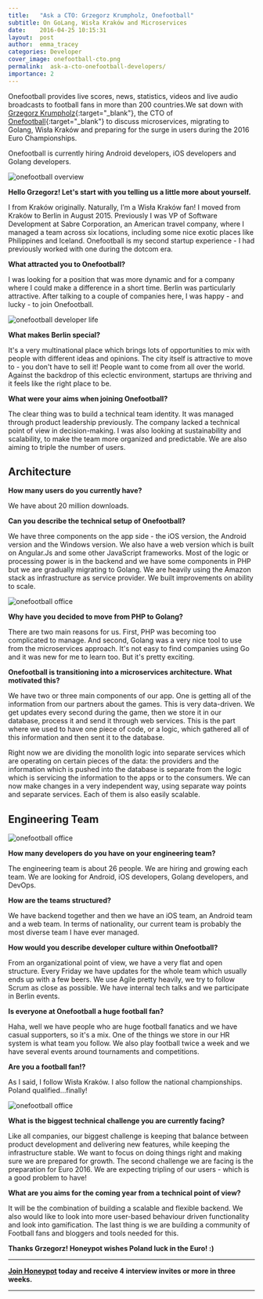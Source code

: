 ```yaml
---
title:   "Ask a CTO: Grzegorz Krumpholz, Onefootball"
subtitle: On GoLang, Wisła Kraków and Microservices
date:    2016-04-25 10:15:31
layout:  post
author:  emma_tracey
categories: Developer
cover_image: onefootball-cto.png
permalink:  ask-a-cto-onefootball-developers/
importance: 2
---
```


Onefootball provides live scores, news, statistics, videos and live audio broadcasts to football fans in more than 200 countries.We sat down with [Grzegorz Krumpholz][1]{:target="_blank"}, the CTO of [Onefootball][2]{:target="_blank"} to discuss microservices, migrating to Golang, Wisła Kraków and preparing for the surge in users during the 2016 Euro Championships.

<!--more-->

Onefootball is currently hiring Android developers, iOS developers and Golang developers.

![onefootball overview](/assets/images/box.png)

**Hello Grzegorz! Let's start with you telling us a little more about yourself.**

I from Kraków originally. Naturally, I’m a Wisła Kraków fan! I moved from Kraków to Berlin in August 2015. Previously I was VP of Software Development at Sabre Corporation, an American travel company, where I managed a team across six locations, including some nice exotic places like Philippines and Iceland. Onefootball is my second startup experience - I had previously worked with one during the dotcom era.

**What attracted you to Onefootball?**

I was looking for a position that was more dynamic and for a company where I could make a difference in a short time. Berlin was particularly attractive. After talking to a couple of companies here, I was happy - and lucky - to join Onefootball.

![onefootball developer life](/assets/images/onefootball-office.jpg)

**What makes Berlin special?**

It's a very multinational place which brings lots of opportunities to mix with people with different ideas and opinions. The city itself is attractive to move to - you don't have to sell it! People want to come from all over the world. Against the backdrop of this eclectic environment, startups are thriving and it feels like the right place to be.

**What were your aims when joining Onefootball?**

The clear thing was to build a technical team identity. It was managed through product leadership previously. The company lacked a technical point of view in decision-making. I was also looking at sustainability and scalability, to make the team more organized and predictable. We are also aiming to triple the number of users.

## Architecture

**How many users do you currently have?**

We have about 20 million downloads.

**Can you describe the technical setup of Onefootball?**

We have three components on the app side - the iOS version, the Android version and the Windows version. We also have a web version which is built on Angular.Js and some other JavaScript frameworks. Most of the logic or processing power is in the backend and we have some components in PHP but we are gradually migrating to Golang. We are heavily using the Amazon stack as infrastructure as service provider. We built improvements on ability to scale.

![onefootball office](/assets/images/onefootballoffice2.jpg)


**Why have you decided to move from PHP to Golang?**

There are two main reasons for us. First, PHP was becoming too complicated to manage. And second, Golang was a very nice tool to use from the microservices approach. It's not easy to find companies using Go and it was new for me to learn too. But it's pretty exciting.

**Onefootball is transitioning into a microservices architecture. What motivated this?**

We have two or three main components of our app. One is getting all of the information from our partners about the games. This is very data-driven. We get updates every second during the game, then we store it in our database, process it and send it through web services. This is the part where we used to have one piece of code, or a logic, which gathered all of this information and then sent it to the database.

Right now we are dividing the monolith logic into separate services which are operating on certain pieces of the data: the providers and the information which is pushed into the database is separate from the logic which is servicing the information to the apps or to the consumers. We can now make changes in a very independent way, using separate way points and separate services. Each of them is also easily scalable.

## Engineering Team

![onefootball office](/assets/images/onefootballoffice1.jpg)


**How many developers do you have on your engineering team?**

The engineering team is about 26 people. We are hiring and growing each team. We are looking for Android, iOS developers, Golang developers, and DevOps.

**How are the teams structured?**

We have backend together and then we have an iOS team, an Android team and a web team. In terms of nationality, our current team is probably the most diverse team I have ever managed.

**How would you describe developer culture within Onefootball?**

From an organizational point of view, we have a very flat and open structure. Every Friday we have updates for the whole team which usually ends up with a few beers. We use Agile pretty heavily, we try to follow Scrum as close as possible. We have internal tech talks and we participate in Berlin events.

**Is everyone at Onefootball a huge football fan?**

Haha, well we have people who are huge football fanatics and we have casual supporters, so it's a mix. One of the things we store in our HR system is what team you follow. We also play football twice a week and we have several events around tournaments and competitions.

**Are you a football fan!?**

As I said, I follow Wisła Kraków. I also follow the national championships. Poland qualified...finally!

![onefootball office](/assets/images/onefootballoffice3.jpg)



**What is the biggest technical challenge you are currently facing?**

Like all companies, our biggest challenge is keeping that balance between product development and delivering new features, while keeping the infrastructure stable. We want to focus on doing things right and making sure we are prepared for growth. The second challenge we are facing is the preparation for Euro 2016. We are expecting tripling of our users - which is a good problem to have!

**What are you aims for the coming year from a technical point of view?**

It will be the combination of building a scalable and flexible backend. We also would like to look into more user-based behaviour driven functionality and look into gamification. The last thing is we are building a community of Football fans and bloggers and tools needed for this.

**Thanks Grzegorz! Honeypot wishes Poland luck in the Euro! :)**

* * *

**[Join Honeypot][3] today and receive 4 interview invites or more in three weeks.**

* * * 

[1]:https://www.linkedin.com/in/krumpholz
[2]: https://www.onefootball.com
[3]: https://app.honeypot.io/users/sign_up?utm_source=blog&utm_medium=organic&utm_term=e&utm_content=160402&utm_campaign=dev-no

